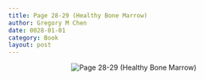 ```yaml
---
title: Page 28-29 (Healthy Bone Marrow)
author: Gregory M Chen
date: 0028-01-01
category: Book
layout: post
---
```


<p style="text-align:center;"><img src="{{site.baseurl}}/assets/Graphics_v3.2/Page28-29_Healthy-Bone-Marrow.png" alt="Page 28-29 (Healthy Bone Marrow)" style="max-height: calc(100vh - 30px - 50px);"/></p>

